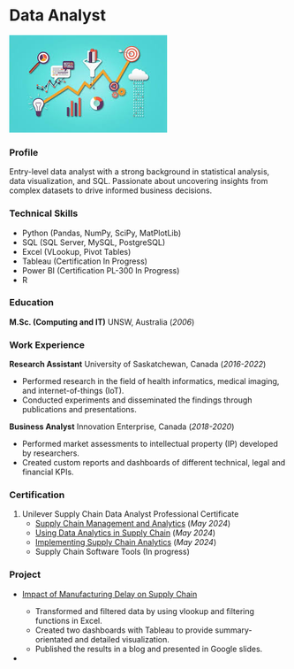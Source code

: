 # Data Analyst
![Data Analyst](assets/img/data_analyst5.jpg)

### Profile
Entry-level data analyst with a strong background in statistical analysis, data visualization, and SQL. Passionate about uncovering insights from complex datasets to drive informed business decisions.

### Technical Skills
  - Python (Pandas, NumPy, SciPy, MatPlotLib)
  - SQL (SQL Server, MySQL, PostgreSQL)
  - Excel (VLookup, Pivot Tables)
  - Tableau (Certification In Progress)
  - Power BI (Certification PL-300 In Progress)
  - R

### Education
**M.Sc. (Computing and IT)** UNSW, Australia (_2006_)

### Work Experience
**Research Assistant** University of Saskatchewan, Canada (_2016-2022_)
- Performed research in the field of health informatics, medical imaging, and internet-of-things (IoT).
- Conducted experiments and disseminated the findings through publications and presentations.

**Business Analyst** Innovation Enterprise, Canada (_2018-2020_)
- Performed market assessments to intellectual property (IP) developed by researchers.
- Created custom reports and dashboards of different technical, legal and financial KPIs.


### Certification
1. Unilever Supply Chain Data Analyst Professional Certificate 
   * [Supply Chain Management and Analytics](/assets/img/C1.pdf) (_May 2024_)
   * [Using Data Analytics in Supply Chain](/assets/img/C1.pdf) (_May 2024_)
   * [Implementing Supply Chain Analytics](/assets/img/C3.pdf) (_May 2024_)
   * Supply Chain Software Tools (In progress)

### Project
- [Impact of Manufacturing Delay on Supply Chain](https://medium.com/@hasan.ahmedmonjurul/impact-of-manufacturing-delay-on-supply-chain-21d361d3a52e)
    - Transformed and filtered data by using vlookup and filtering functions in Excel.
    - Created two dashboards with Tableau to provide summary-orientated and detailed visualization.
    - Published the results in a blog and presented in Google slides.

- 

